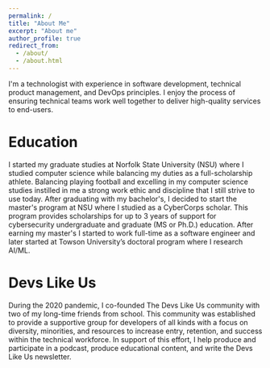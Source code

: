 ```yaml
---
permalink: /
title: "About Me"
excerpt: "About me"
author_profile: true
redirect_from: 
  - /about/
  - /about.html
---
```


I'm a technologist with experience in software development, technical product management, and DevOps principles. I enjoy the process of ensuring technical teams work well together to deliver high-quality services to end-users.

Education
======
I started my graduate studies at Norfolk State University (NSU) where I studied computer science while balancing my duties as a full-scholarship athlete. Balancing playing football and excelling in my computer science studies instilled in me a strong work ethic and discipline that I still strive to use today. After graduating with my bachelor's, I decided to start the master's program at NSU where I studied as a CyberCorps scholar. This program provides scholarships for up to 3 years of support for cybersecurity undergraduate and graduate (MS or Ph.D.) education. After earning my master's I started to work full-time as a software engineer and later started at Towson University’s doctoral program where I research AI/ML. 

Devs Like Us
======
During the 2020 pandemic, I co-founded The Devs Like Us community with two of my long-time friends from school. This community was established to provide a supportive group for developers of all kinds with a focus on diversity, minorities, and resources to increase entry, retention, and success within the technical workforce. In support of this effort, I help produce and participate in a podcast, produce educational content, and write the Devs Like Us newsletter.
